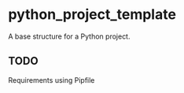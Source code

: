 # python_project_template
A base structure for a Python project.

## TODO
Requirements using Pipfile